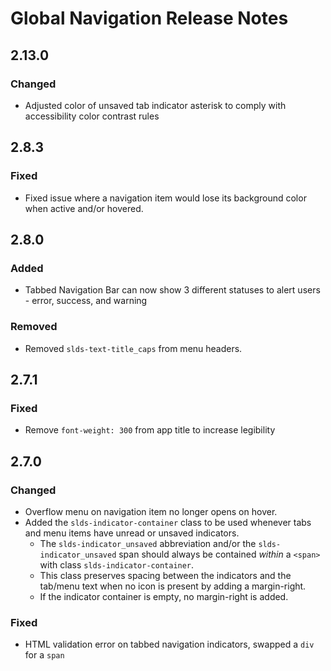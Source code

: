 <!-- Release notes authoring guidelines: http://keepachangelog.com/ -->

# Global Navigation Release Notes

<!-- ## [Unreleased] -->

## 2.13.0

### Changed

- Adjusted color of unsaved tab indicator asterisk to comply with accessibility color contrast rules

## 2.8.3

### Fixed

- Fixed issue where a navigation item would lose its background color when active and/or hovered.

## 2.8.0

### Added

- Tabbed Navigation Bar can now show 3 different statuses to alert users - error, success, and warning

### Removed

- Removed `slds-text-title_caps` from menu headers.

## 2.7.1

### Fixed

- Remove `font-weight: 300` from app title to increase legibility

## 2.7.0

### Changed

- Overflow menu on navigation item no longer opens on hover.
- Added the `slds-indicator-container` class to be used whenever tabs and menu items have unread or unsaved indicators.
  - The `slds-indicator_unsaved` abbreviation and/or the `slds-indicator_unsaved` span should always be contained *within* a `<span>` with class `slds-indicator-container`.
  - This class preserves spacing between the indicators and the tab/menu text when no icon is present by adding a margin-right.
  - If the indicator container is empty, no margin-right is added.

### Fixed

- HTML validation error on tabbed navigation indicators, swapped a `div` for a `span`
